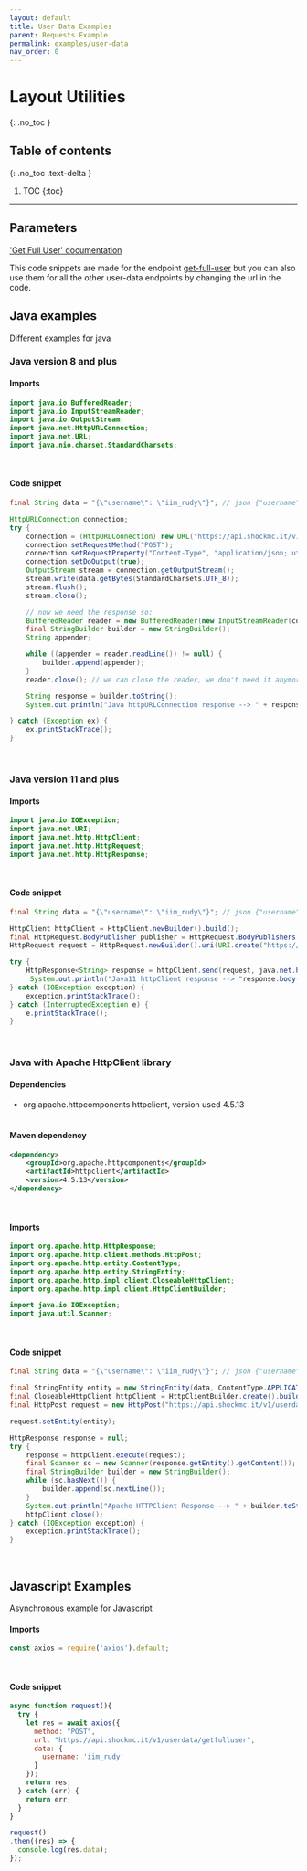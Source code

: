 ```yaml
---
layout: default
title: User Data Examples
parent: Requests Example
permalink: examples/user-data
nav_order: 0
---
```


# Layout Utilities
{: .no_toc }

## Table of contents
{: .no_toc .text-delta }

1. TOC
{:toc}

---

## Parameters

['Get Full User' documentation](/docs/user-data/get-full-user)

This code snippets are made for the endpoint [get-full-user](/docs/user-data/get-full-user) but you can also use them for all the other user-data endpoints by changing the url in the code.
<br/>

## Java examples

Different examples for java


### Java version 8 and plus

#### Imports

```java
import java.io.BufferedReader;
import java.io.InputStreamReader;
import java.io.OutputStream;
import java.net.HttpURLConnection;
import java.net.URL;
import java.nio.charset.StandardCharsets;
```
<br/>

#### Code snippet

```java
final String data = "{\"username\": \"iim_rudy\"}"; // json {"username": "iim_rudy"}

HttpURLConnection connection;
try {
    connection = (HttpURLConnection) new URL("https://api.shockmc.it/v1/userdata/getfulluser").openConnection();
    connection.setRequestMethod("POST");
    connection.setRequestProperty("Content-Type", "application/json; utf-8"); // contents must be json and utf-8
    connection.setDoOutput(true);
    OutputStream stream = connection.getOutputStream();
    stream.write(data.getBytes(StandardCharsets.UTF_8));
    stream.flush();
    stream.close();

    // now we need the response so:
    BufferedReader reader = new BufferedReader(new InputStreamReader(connection.getInputStream()));
    final StringBuilder builder = new StringBuilder();
    String appender;

    while ((appender = reader.readLine()) != null) {
        builder.append(appender);
    }
    reader.close(); // we can close the reader, we don't need it anymore

    String response = builder.toString();
    System.out.println("Java httpURLConnection response --> " + response); // or builder.toString();

} catch (Exception ex) {
    ex.printStackTrace();
}
```
<br>

### Java version 11 and plus


#### Imports

```java
import java.io.IOException;
import java.net.URI;
import java.net.http.HttpClient;
import java.net.http.HttpRequest;
import java.net.http.HttpResponse;
```
<br/>

#### Code snippet

```java
final String data = "{\"username\": \"iim_rudy\"}"; // json {"username": "iim_rudy"}

HttpClient httpClient = HttpClient.newBuilder().build();
final HttpRequest.BodyPublisher publisher = HttpRequest.BodyPublishers.ofString(data);
HttpRequest request = HttpRequest.newBuilder().uri(URI.create("https://api.shockmc.it/v1/userdata/getfulluser")).POST(publisher).build();

try {
    HttpResponse<String> response = httpClient.send(request, java.net.http.HttpResponse.BodyHandlers.ofString());
     System.out.println("Java11 httpClient response --> "response.body());
} catch (IOException exception) {
    exception.printStackTrace();
} catch (InterruptedException e) {
    e.printStackTrace();
}
```
<br>

### Java with Apache HttpClient library

#### Dependencies

- org.apache.httpcomponents httpclient, version used 4.5.13
<br/><br/>

#### Maven dependency

```xml
<dependency>
    <groupId>org.apache.httpcomponents</groupId>
    <artifactId>httpclient</artifactId>
    <version>4.5.13</version>
</dependency>
```
<br/>

#### Imports

```java
import org.apache.http.HttpResponse;
import org.apache.http.client.methods.HttpPost;
import org.apache.http.entity.ContentType;
import org.apache.http.entity.StringEntity;
import org.apache.http.impl.client.CloseableHttpClient;
import org.apache.http.impl.client.HttpClientBuilder;

import java.io.IOException;
import java.util.Scanner;
```
<br>

#### Code snippet

```java
final String data = "{\"username\": \"iim_rudy\"}"; // json {"username": "iim_rudy"}

final StringEntity entity = new StringEntity(data, ContentType.APPLICATION_FORM_URLENCODED);
final CloseableHttpClient httpClient = HttpClientBuilder.create().build();
final HttpPost request = new HttpPost("https://api.shockmc.it/v1/userdata/getfulluser");

request.setEntity(entity);

HttpResponse response = null;
try {
    response = httpClient.execute(request);
    final Scanner sc = new Scanner(response.getEntity().getContent());
    final StringBuilder builder = new StringBuilder();
    while (sc.hasNext()) {
        builder.append(sc.nextLine());
    }
    System.out.println("Apache HTTPClient Response --> " + builder.toString());
    httpClient.close();
} catch (IOException exception) {
    exception.printStackTrace();
}
```
<br/>

## Javascript Examples

Asynchronous example for Javascript

#### Imports

```javascript
const axios = require('axios').default;
```
<br/>

#### Code snippet

```javascript
async function request(){
  try {
    let res = await axios({
      method: "POST",
      url: "https://api.shockmc.it/v1/userdata/getfulluser",
      data: {
        username: 'iim_rudy'
      }
    });
    return res;
  } catch (err) {
    return err;
  }
}

request()
.then((res) => {
  console.log(res.data);
});
```

<br/>
